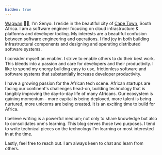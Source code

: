 ```yaml
---
hidden: true
---
```


[Cape Town]: https://upload.wikimedia.org/wikipedia/commons/thumb/8/8f/View_from_the_Rocks_Cape_Town_1.jpg/1600px-View_from_the_Rocks_Cape_Town_1.jpg
[Wagwan]: https://www.dictionary.com/e/slang/wagwan/

[Wagwan] 👋🏾, I'm Senyo. I reside in the beautiful city of [Cape Town], South Africa. I am a software
engineer focusing on cloud infrastructure & platforms and developer tooling. My interests are a beautiful
confusion between software engineering and operations. I find joy in both building infrastructural components
and designing and operating distributed software systems.

I consider myself an enabler. I strive to enable others to do their best work. This bleeds into a passion
and care for developers and their productivity. I like to spend my energy building easy to use,
frictionless software and software systems that substantially increase developer productivity.

I have a growing passion for the African tech scene. African startups are facing our continent's challenges
head-on, building technology that is tangibly improving the day-to-day life of many Africans. Our ecosystem
is gaining momentum - more capital is being deployed, more talent is being nurtured, more unicorns are
being created. It is an exciting time to build for Africa.

I believe writing is a powerful medium; not only to share knowledge but also to consolidates one's
learning. This blog serves those two purposes. I tend to write technical pieces on the technology
I'm learning or most interested in at the time.

Lastly, feel free to reach out. I am always keen to chat and learn from others.
